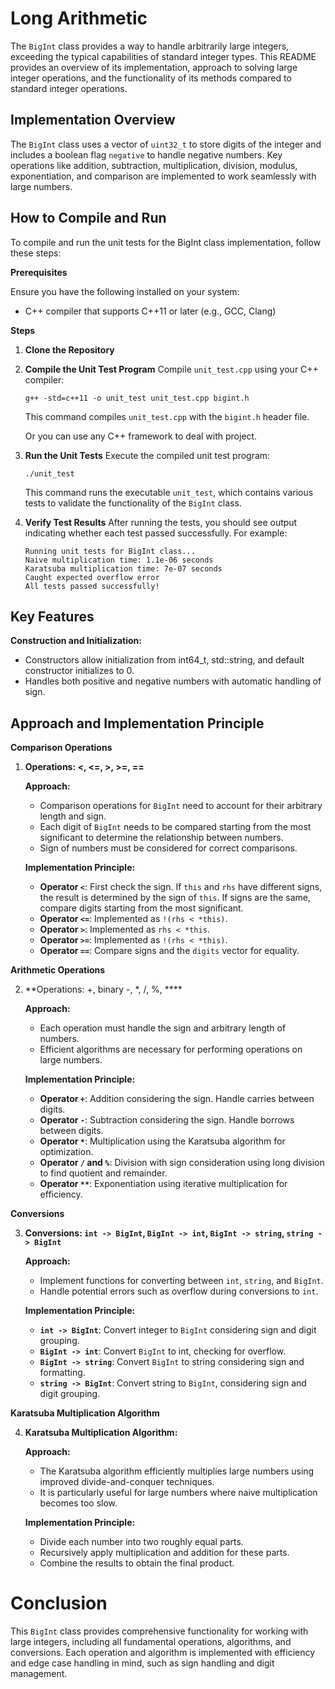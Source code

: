 # Long Arithmetic

The `BigInt` class provides a way to handle arbitrarily large integers, exceeding the typical capabilities of standard integer types. This README provides an overview of its implementation, approach to solving large integer operations, and the functionality of its methods compared to standard integer operations.

## Implementation Overview

The `BigInt` class uses a vector of `uint32_t` to store digits of the integer and includes a boolean flag `negative` to handle negative numbers. Key operations like addition, subtraction, multiplication, division, modulus, exponentiation, and comparison are implemented to work seamlessly with large numbers.

## How to Compile and Run

To compile and run the unit tests for the BigInt class implementation, follow these steps:

**Prerequisites**

Ensure you have the following installed on your system:

 - C++ compiler that supports C++11 or later (e.g., GCC, Clang)

**Steps**

1. **Clone the Repository**

2. **Compile the Unit Test Program**
    Compile `unit_test.cpp` using your C++ compiler:
    ```
    g++ -std=c++11 -o unit_test unit_test.cpp bigint.h
    ```
    This command compiles `unit_test.cpp` with the `bigint.h` header file.

    Or you can use any C++ framework to deal with project.

3. **Run the Unit Tests**
    Execute the compiled unit test program:
    ```
    ./unit_test
    ```
    This command runs the executable `unit_test`, which contains various tests to validate the functionality of the `BigInt` class.

4. **Verify Test Results**
    After running the tests, you should see output indicating whether each test passed successfully. For example:
    ```
    Running unit tests for BigInt class...
    Naive multiplication time: 1.1e-06 seconds
    Karatsuba multiplication time: 7e-07 seconds
    Caught expected overflow error
    All tests passed successfully!
    ```

## Key Features

**Construction and Initialization:**

- Constructors allow initialization from int64_t, std::string, and default constructor initializes to 0.
- Handles both positive and negative numbers with automatic handling of sign.

## Approach and Implementation Principle 

**Comparison Operations**

1. **Operations: <, <=, >, >=, ==**

    **Approach:**

     - Comparison operations for `BigInt` need to account for their arbitrary length and sign.
     - Each digit of `BigInt` needs to be compared starting from the most significant to determine the relationship between numbers.
     - Sign of numbers must be considered for correct comparisons.

    **Implementation Principle:**

     - **Operator `<`**: First check the sign. If `this` and `rhs` have different signs, the result is determined by the sign of `this`. If signs are the same, compare digits starting from the most significant.
     - **Operator `<=`**: Implemented as `!(rhs < *this)`.
     - **Operator `>`**: Implemented as `rhs < *this`.
     - **Operator `>=`**: Implemented as `!(rhs < *this)`.
     - **Operator `==`**: Compare signs and the `digits` vector for equality.

**Arithmetic Operations**

2. **Operations: +, binary -, *, /, %, ****

    **Approach:**

    - Each operation must handle the sign and arbitrary length of numbers.
    - Efficient algorithms are necessary for performing operations on large numbers.

    **Implementation Principle:**

    - **Operator `+`**: Addition considering the sign. Handle carries between digits.
    - **Operator `-`**: Subtraction considering the sign. Handle borrows between digits.
    - **Operator `*`**: Multiplication using the Karatsuba algorithm for optimization.
    - **Operator `/` and `%`**: Division with sign consideration using long division to find quotient and remainder.
    - **Operator `**`**: Exponentiation using iterative multiplication for efficiency.

**Conversions**

3. **Conversions: `int -> BigInt`, `BigInt -> int`, `BigInt -> string`, `string -> BigInt`**

    **Approach:**

    - Implement functions for converting between `int`, `string`, and `BigInt`.
    - Handle potential errors such as overflow during conversions to `int`.

    **Implementation Principle:**

    - **`int -> BigInt`**: Convert integer to `BigInt` considering sign and digit grouping.
    - **`BigInt -> int`**: Convert `BigInt` to int, checking for overflow.
    - **`BigInt -> string`**: Convert `BigInt` to string considering sign and formatting.
    - **`string -> BigInt`**: Convert string to `BigInt`, considering sign and digit grouping.

**Karatsuba Multiplication Algorithm**

4. **Karatsuba Multiplication Algorithm:**

    **Approach:**

    - The Karatsuba algorithm efficiently multiplies large numbers using improved divide-and-conquer techniques.
    - It is particularly useful for large numbers where naive multiplication becomes too slow.

    **Implementation Principle:**

    - Divide each number into two roughly equal parts.
    - Recursively apply multiplication and addition for these parts.
    - Combine the results to obtain the final product.

# Conclusion

This `BigInt` class provides comprehensive functionality for working with large integers, including all fundamental operations, algorithms, and conversions. Each operation and algorithm is implemented with efficiency and edge case handling in mind, such as sign handling and digit management. 